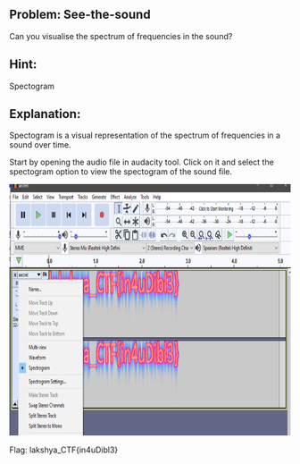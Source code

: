 ## Problem: See-the-sound

Can you visualise the spectrum of frequencies in the sound?

## Hint:
Spectogram

## Explanation:

Spectogram is a visual representation of the spectrum of frequencies in a sound over time. 

Start by opening the audio file in audacity tool. Click on it and select the spectogram option to view the spectogram of the sound file.

<p align="center">
  <img src="explanation.png" width="650" height="450" >
</p>

Flag: lakshya_CTF{in4uDibl3}
